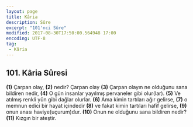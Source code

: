 ```yaml
---
layout: page
title: Kâria
description: Sûre
excerpt: "101'nci Sûre"
modified: 2017-08-30T17:50:00.564948 17:00
encoding: UTF-8
tag: 
 - Kâria
---
```


## 101. Kâria Sûresi

**(1)** Çarpan olay,
**(2)** nedir? Çarpan olay
**(3)** Çarpan olayın ne olduğunu sana bildiren nedir,
**(4)** O gün insanlar yayılmış pervaneler gibi  olur(lar).
**(5)** Ve atılmış renkli yün gibi dağlar olurlar.
**(6)** Ama kimin tartıları ağır gelirse,
**(7)** o memnun edici bir hayat içindedir
**(8)** ve fakat kimin tartıları hafif gelirse,
**(9)** onun anası haviye(uçurum)dur.
**(10)** Onun ne olduğunu sana bildiren nedir? 
**(11)** Kızgın bir ateştir.
